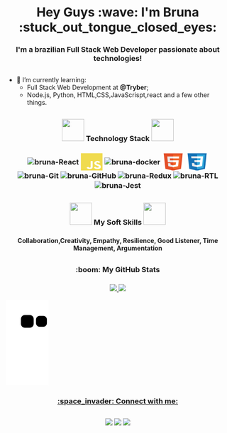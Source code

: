 <h1 align="center">Hey Guys :wave: I'm Bruna :stuck_out_tongue_closed_eyes:</h1>

<h3 align="center">I'm a brazilian Full Stack Web Developer passionate about technologies!</h3>

 
  ## 
  
- :seedling: I’m currently learning:
	- Full Stack Web Development at __@Tryber__;
	- Node.js, Python, HTML,CSS,JavaScrispt,react and a few other things.


	
## 


	 
<div>
	<h3 align="center">
		<img src="https://cdn-icons-png.flaticon.com/512/3062/3062533.png" width="50px" height="50px" margin-left="10px">
		 Technology Stack
		<img src="https://blog.peoplefirstps.com/hubfs/226%20-%20Data.png" width="50px" height="50px">
	<h3>
	<div align="center">
<img align="center" alt="bruna-React" height="40" width="50" src="https://cdn.jsdelivr.net/gh/devicons/devicon/icons/react/react-original-wordmark.svg">
  <img align="center" alt="bruna-Js" height="40" width="50" src="https://raw.githubusercontent.com/devicons/devicon/master/icons/javascript/javascript-plain.svg">
<img align="center" alt="bruna-docker" height="40" width="50" src="https://img.icons8.com/color/344/docker.png">
  <img align="center" alt="bruna-HTML" height="40" width="50" src="https://raw.githubusercontent.com/devicons/devicon/master/icons/html5/html5-original.svg">
  <img align="center" alt="bruna-CSS" height="40" width="50" src="https://raw.githubusercontent.com/devicons/devicon/master/icons/css3/css3-original.svg">
  <img align="center" alt="bruna-Git" height="40" width="50" src="https://cdn.jsdelivr.net/gh/devicons/devicon/icons/git/git-original.svg" />
  <img align="center" alt="bruna-GitHub" height="40" width="50" src="https://cdn.jsdelivr.net/gh/devicons/devicon/icons/github/github-original.svg" />
  <img align="center" alt="bruna-Redux" height="50" width="60" src="https://upload.wikimedia.org/wikipedia/commons/4/49/Redux.png" />
  <img align="center" alt="bruna-RTL" height="40" width="50" src="https://testing-library.com/img/octopus-128x128.png" />
  <img align="center" alt="bruna-Jest" height="40" width="50" src="https://cdn.jsdelivr.net/gh/devicons/devicon/icons/jest/jest-plain.svg" />
 </div> 
		
		
## 	
		 
<div>
	<h3 align="center">
		<img src="https://cdn-icons-png.flaticon.com/512/3062/3062533.png" width="50px" height="50px" margin-left="10px">
		 My Soft Skills
		<img src="https://blog.peoplefirstps.com/hubfs/226%20-%20Data.png" width="50px" height="50px">
	<h3>
	<h4 align="center">Collaboration,Creativity, Empathy, Resilience, Good Listener, Time Management, Argumentation<h4>
</div>
		
##
		
		
 <div >
</div>
 
<div align="center">
	<h3 align="center"> :boom:  My GitHub Stats <h3>
  <a href="https://github.com/BrunaEduarda03">
  <img height="180em" src="https://github-readme-stats.vercel.app/api?username=brunaeduarda03&show_icons=true&theme=midnight-purple&include_all_commits=true&count_private=true"/>
  <img height="180em" src="https://github-readme-stats.vercel.app/api/top-langs/?username=brunaeduarda03&layout=compact&langs_count=7&theme=midnight-purple"/>
</div>
	
![Snake animation](https://github.com/BrunaEduarda03/BrunaEduarda03/blob/output/github-contribution-grid-snake.svg)
	
</div>
		
<h3 align="center"> :space_invader: Connect with me: <h3>
	
	
## 
	
	
<div align="center">

  <a href = "mailto:brunaduda37@gmail.com"><img src="https://img.shields.io/badge/-Gmail-%23333?style=for-the-badge&logo=gmail&logoColor=white" target="_blank"></a>
  <a href="https://www.linkedin.com/in/bruna-eduarda-a06a1b18b/" target="_blank"><img src="https://img.shields.io/badge/-LinkedIn-%230077B5?style=for-the-badge&logo=linkedin&logoColor=white" target="_blank"></a> 
  <a href="https://www.instagram.com/brunaeduarda_xp/" target="_blank"><img src="https://img.shields.io/badge/-Instagram-%23E4405F?style=for-the-badge&logo=instagram&logoColor=white" target="_blank"></a>
</div>


 
